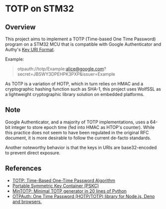 # TOTP on STM32

## Overview
This project aims to implement a TOTP (Time-based One Time Password) program on a STM32 MCU that is compatible with Google Authenticator and Authy's [Key URI Format](https://github.com/google/google-authenticator/wiki/Key-Uri-Format). 

Example: 
> otpauth://totp/Example:alice@google.com?secret=JBSWY3DPEHPK3PXP&issuer=Example

As TOTP is a variation of HOTP, which in turn relies on HMAC and a cryptographic hashing function such as SHA-1, this project uses WolfSSL as a lightweight cryptographic library solution on embedded platforms. 

## Note
Google Authenticator, and a majority of TOTP implementations, uses a 64-bit integer to store epoch time (fed into HMAC as HTOP's counter). While this practice does not seem to have been regulated in the original RFC document, it is more desirable to follow the current de-facto standards. 

Another noteworthy behavior is that the keys in URIs are base32-encoded to prevent direct exposure. 

## References
- [TOTP: Time-Based One-Time Password Algorithm](https://datatracker.ietf.org/doc/html/rfc6238)
- [Portable Symmetric Key Container (PSKC)](https://datatracker.ietf.org/doc/html/rfc6030)
- [MinTOTP: Minimal TOTP generator in 20 lines of Python](https://github.com/susam/mintotp)
- [OTPAuth: One Time Password (HOTP/TOTP) library for Node.js, Deno and browsers. ](https://github.com/hectorm/otpauth)